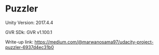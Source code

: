 # Puzzler
Unity Version: 2017.4.4

GVR SDk: GVR v1.100.1

Write-up link: https://medium.com/@marwanosama97/udacity-project-puzzler-6937d4ec31b0